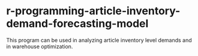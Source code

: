 # r-programming-article-inventory-demand-forecasting-model
This program can be used in analyzing article inventory level demands and in warehouse optimization.
